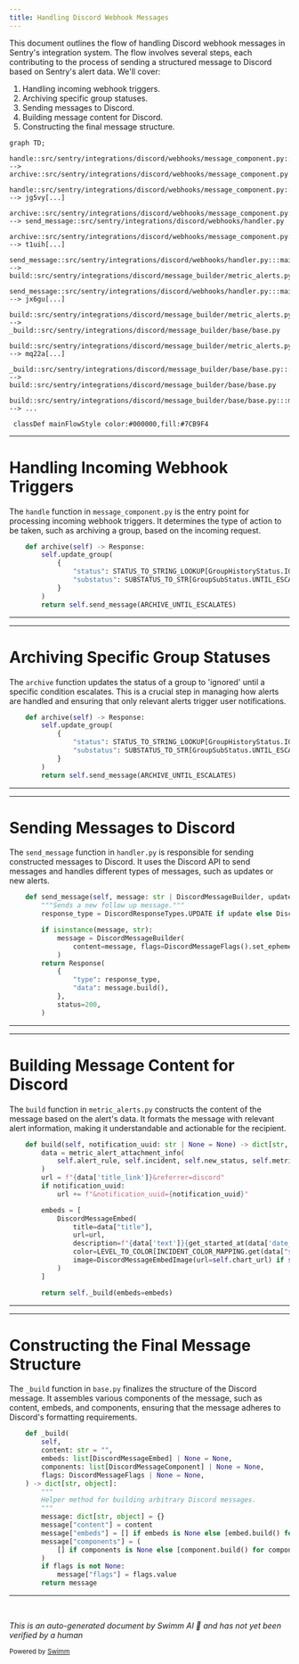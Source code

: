 ```yaml
---
title: Handling Discord Webhook Messages
---
```

This document outlines the flow of handling Discord webhook messages in Sentry's integration system. The flow involves several steps, each contributing to the process of sending a structured message to Discord based on Sentry's alert data. We'll cover:

1. Handling incoming webhook triggers.
2. Archiving specific group statuses.
3. Sending messages to Discord.
4. Building message content for Discord.
5. Constructing the final message structure.

```mermaid
graph TD;
  handle::src/sentry/integrations/discord/webhooks/message_component.py:::mainFlowStyle --> archive::src/sentry/integrations/discord/webhooks/message_component.py
  handle::src/sentry/integrations/discord/webhooks/message_component.py:::mainFlowStyle --> jg5vy[...]
  archive::src/sentry/integrations/discord/webhooks/message_component.py:::mainFlowStyle --> send_message::src/sentry/integrations/discord/webhooks/handler.py
  archive::src/sentry/integrations/discord/webhooks/message_component.py:::mainFlowStyle --> t1uih[...]
  send_message::src/sentry/integrations/discord/webhooks/handler.py:::mainFlowStyle --> build::src/sentry/integrations/discord/message_builder/metric_alerts.py
  send_message::src/sentry/integrations/discord/webhooks/handler.py:::mainFlowStyle --> jx6gu[...]
  build::src/sentry/integrations/discord/message_builder/metric_alerts.py:::mainFlowStyle --> _build::src/sentry/integrations/discord/message_builder/base/base.py
  build::src/sentry/integrations/discord/message_builder/metric_alerts.py:::mainFlowStyle --> mq22a[...]
  _build::src/sentry/integrations/discord/message_builder/base/base.py:::mainFlowStyle --> build::src/sentry/integrations/discord/message_builder/base/base.py
  build::src/sentry/integrations/discord/message_builder/base/base.py:::mainFlowStyle --> ...

 classDef mainFlowStyle color:#000000,fill:#7CB9F4
```

<SwmSnippet path="/src/sentry/integrations/discord/webhooks/message_component.py" line="212">

---

# Handling Incoming Webhook Triggers

The `handle` function in `message_component.py` is the entry point for processing incoming webhook triggers. It determines the type of action to be taken, such as archiving a group, based on the incoming request.

```python
    def archive(self) -> Response:
        self.update_group(
            {
                "status": STATUS_TO_STRING_LOOKUP[GroupHistoryStatus.IGNORED],
                "substatus": SUBSTATUS_TO_STR[GroupSubStatus.UNTIL_ESCALATING],
            }
        )
        return self.send_message(ARCHIVE_UNTIL_ESCALATES)
```

---

</SwmSnippet>

<SwmSnippet path="/src/sentry/integrations/discord/webhooks/message_component.py" line="212">

---

# Archiving Specific Group Statuses

The `archive` function updates the status of a group to 'ignored' until a specific condition escalates. This is a crucial step in managing how alerts are handled and ensuring that only relevant alerts trigger user notifications.

```python
    def archive(self) -> Response:
        self.update_group(
            {
                "status": STATUS_TO_STRING_LOOKUP[GroupHistoryStatus.IGNORED],
                "substatus": SUBSTATUS_TO_STR[GroupSubStatus.UNTIL_ESCALATING],
            }
        )
        return self.send_message(ARCHIVE_UNTIL_ESCALATES)
```

---

</SwmSnippet>

<SwmSnippet path="/src/sentry/integrations/discord/webhooks/handler.py" line="24">

---

# Sending Messages to Discord

The `send_message` function in `handler.py` is responsible for sending constructed messages to Discord. It uses the Discord API to send messages and handles different types of messages, such as updates or new alerts.

```python
    def send_message(self, message: str | DiscordMessageBuilder, update: bool = False) -> Response:
        """Sends a new follow up message."""
        response_type = DiscordResponseTypes.UPDATE if update else DiscordResponseTypes.MESSAGE

        if isinstance(message, str):
            message = DiscordMessageBuilder(
                content=message, flags=DiscordMessageFlags().set_ephemeral()
            )
        return Response(
            {
                "type": response_type,
                "data": message.build(),
            },
            status=200,
        )
```

---

</SwmSnippet>

<SwmSnippet path="/src/sentry/integrations/discord/message_builder/metric_alerts.py" line="30">

---

# Building Message Content for Discord

The `build` function in `metric_alerts.py` constructs the content of the message based on the alert's data. It formats the message with relevant alert information, making it understandable and actionable for the recipient.

```python
    def build(self, notification_uuid: str | None = None) -> dict[str, object]:
        data = metric_alert_attachment_info(
            self.alert_rule, self.incident, self.new_status, self.metric_value
        )
        url = f"{data['title_link']}&referrer=discord"
        if notification_uuid:
            url += f"&notification_uuid={notification_uuid}"

        embeds = [
            DiscordMessageEmbed(
                title=data["title"],
                url=url,
                description=f"{data['text']}{get_started_at(data['date_started'])}",
                color=LEVEL_TO_COLOR[INCIDENT_COLOR_MAPPING.get(data["status"], "")],
                image=DiscordMessageEmbedImage(url=self.chart_url) if self.chart_url else None,
            )
        ]

        return self._build(embeds=embeds)
```

---

</SwmSnippet>

<SwmSnippet path="/src/sentry/integrations/discord/message_builder/base/base.py" line="36">

---

# Constructing the Final Message Structure

The `_build` function in `base.py` finalizes the structure of the Discord message. It assembles various components of the message, such as content, embeds, and components, ensuring that the message adheres to Discord's formatting requirements.

```python
    def _build(
        self,
        content: str = "",
        embeds: list[DiscordMessageEmbed] | None = None,
        components: list[DiscordMessageComponent] | None = None,
        flags: DiscordMessageFlags | None = None,
    ) -> dict[str, object]:
        """
        Helper method for building arbitrary Discord messages.
        """
        message: dict[str, object] = {}
        message["content"] = content
        message["embeds"] = [] if embeds is None else [embed.build() for embed in embeds]
        message["components"] = (
            [] if components is None else [component.build() for component in components]
        )
        if flags is not None:
            message["flags"] = flags.value
        return message
```

---

</SwmSnippet>

&nbsp;

*This is an auto-generated document by Swimm AI 🌊 and has not yet been verified by a human*

<SwmMeta version="3.0.0" repo-id="Z2l0aHViJTNBJTNBc2VudHJ5JTNBJTNBZ2V0c2VudHJ5" repo-name="sentry"><sup>Powered by [Swimm](/)</sup></SwmMeta>
